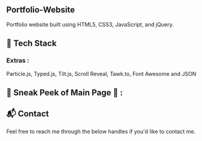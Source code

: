## Portfolio-Website

Portfolio website built using HTML5, CSS3, JavaScript, and jQuery.

## 📌 Tech Stack

### Extras :

Particle.js, Typed.js, Tilt.js, Scroll Reveal, Tawk.to, Font Awesome and JSON

## 📌 Sneak Peek of Main Page 🙈 :

<h2>📬 Contact</h2>

Feel free to reach me through the below handles if you'd like to contact me.
